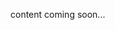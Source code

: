 <!-- <meta>
{
  "title": "Operating Systems",
  "slug": "devops",
  "description": "Operating Systems - Technical Guides",
  "tag": ["Technical Guides", "Guides", "How To", "Self Hosted", "DevOps", "OS"],
  "seo-title": "Packet Bare Metal Cloud Docs - Operating Systems Technical Guides",
  "seo-description": "Operating Systems -  Technical Guides",
  "og-title": "Overview",
  "og-description": "Operating Systems Technical Guides"
}
</meta> -->

content coming soon...
